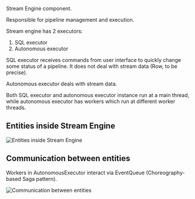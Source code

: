 <!-- markdownlint-disable MD041 -->

Stream Engine component.

Responsible for pipeline management and execution.

Stream engine has 2 executors:

1. SQL executor
2. Autonomous executor

SQL executor receives commands from user interface to quickly change some status of a pipeline.
It does not deal with stream data (Row, to be precise).

Autonomous executor deals with stream data.

Both SQL executor and autonomous executor instance run at a main thread, while autonomous executor has workers which run at different worker threads.

## Entities inside Stream Engine

![Entities inside Stream Engine](https://raw.githubusercontent.com/SpringQL/SpringQL.github.io/main/static/img/stream-engine-architecture-entity.svg)

## Communication between entities

Workers in AutonomousExecutor interact via EventQueue (Choreography-based Saga pattern).

![Communication between entities](https://raw.githubusercontent.com/SpringQL/SpringQL.github.io/main/static/img/stream-engine-architecture-communication.svg)
